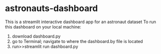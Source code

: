 # astronauts-dashboard
This is a streamlit interactive dashboard app for an astronaut dataset
To run this dashboard on your local machine:
1. download dashboard.py
2. go to Terminal; navigate to where the dashboard.by file is located
3. run>>streamlit run dashboard.py
